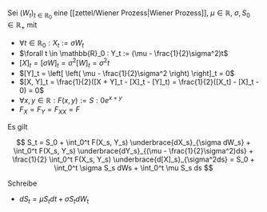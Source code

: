 Sei $(W_t)_{t \in \mathbb{R}_0}$ eine [[zettel/Wiener Prozess|Wiener Prozess]], $\mu \in \mathbb{R}$, $\sigma, S_0 \in \mathbb{R}_+$ mit
- $\forall t \in \mathbb{R}_0 : X_t := \sigma W_t$
- $\forall t \in \mathbb{R}_0 : Y_t := (\mu - \frac{1}{2}\sigma^2)t$
- $[X]_t = [\sigma W]_t = \sigma^2[W]_t = \sigma^2t$
- $[Y]_t = \left[ \left( \mu - \frac{1}{2}\sigma^2 \right) \right]_t = 0$
- $[X, Y]_t = \frac{1}{2}([X + Y]_t - [X]_t - [Y]_t) = \frac{1}{2}([X_t] - [X]_t - 0) = 0$
- $\forall x, y \in \mathbb{R} : F(x, y) := S:0e^{x+y}$
- $F_X = F_Y = F_{XX} = F$

Es gilt

$$
	S_t = S_0 + \int_0^t F(X_s, Y_s) \underbrace{dX_s}_{\sigma dW_s} + \int_0^t F(X_s, Y_s) \underbrace{dY_s}_{(\mu - \frac{1}{2}\sigma^2)ds} + \frac{1}{2} \int_0^t F(X_s, Y_s) \underbrace{d[X]_s}_{\sigma^2ds} = S_0 + \int_0^t \sigma S_s dWs + \int_0^t \mu S_s ds
$$

Schreibe
- $dS_t = \mu S_t dt + \sigma S_t dW_t$